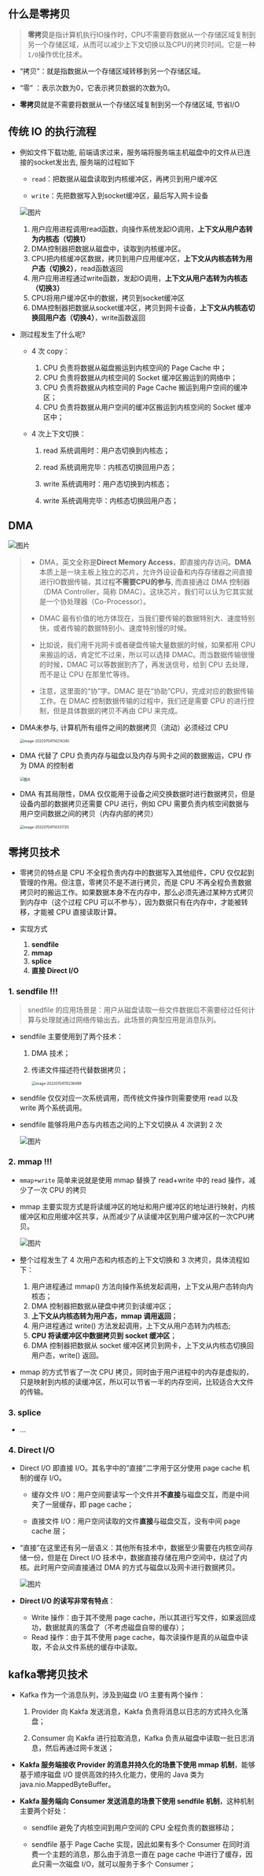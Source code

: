 ## 什么是零拷贝

> **零拷贝**是指计算机执行IO操作时，CPU不需要将数据从一个存储区域复制到另一个存储区域，从而可以减少上下文切换以及CPU的拷贝时间。它是一种`I/O`操作优化技术。

- “拷贝”：就是指数据从一个存储区域转移到另一个存储区域。
- “零” ：表示次数为0，它表示拷贝数据的次数为0。

- **零拷贝**就是不需要将数据从一个存储区域复制到另一个存储区域, 节省I/O

## 传统 IO 的执行流程

- 例如文件下载功能, 前端请求过来，服务端将服务端主机磁盘中的文件从已连接的socket发出去, 服务端的过程如下

  - `read`：把数据从磁盘读取到内核缓冲区，再拷贝到用户缓冲区

  - `write`：先把数据写入到socket缓冲区，最后写入网卡设备

  ![图片](https://raw.githubusercontent.com/hellolib/pictures/main/Typora/pic-00-gitee/20220704113530.jpeg)

  1. 用户应用进程调用read函数，向操作系统发起IO调用，**上下文从用户态转为内核态（切换1）**
  2. DMA控制器把数据从磁盘中，读取到内核缓冲区。
  3. CPU把内核缓冲区数据，拷贝到用户应用缓冲区，**上下文从内核态转为用户态（切换2）**，read函数返回
  4. 用户应用进程通过write函数，发起IO调用，**上下文从用户态转为内核态（切换3）**
  5. CPU将用户缓冲区中的数据，拷贝到socket缓冲区
  6. DMA控制器把数据从socket缓冲区，拷贝到网卡设备，**上下文从内核态切换回用户态（切换4）**，write函数返回

- 测过程发生了什么呢?

  - 4 次 copy：
    1. CPU 负责将数据从磁盘搬运到内核空间的 Page Cache 中；
    2. CPU 负责将数据从内核空间的 Socket 缓冲区搬运到的网络中；
    3. CPU 负责将数据从内核空间的 Page Cache 搬运到用户空间的缓冲区；
    4. CPU 负责将数据从用户空间的缓冲区搬运到内核空间的 Socket 缓冲区中；

  - 4 次上下文切换：

    1. read 系统调用时：用户态切换到内核态；

    1. read 系统调用完毕：内核态切换回用户态；

    1. write 系统调用时：用户态切换到内核态；

    1. write 系统调用完毕：内核态切换回用户态；

## DMA 

![图片](https://raw.githubusercontent.com/hellolib/pictures/main/Typora/pic-00-gitee/20220704144755.jpeg)

> - DMA，英文全称是**Direct Memory Access**，即直接内存访问。**DMA**本质上是一块主板上独立的芯片，允许外设设备和内存存储器之间直接进行IO数据传输，其过程**不需要CPU的参与**, 而直接通过 DMA 控制器（DMA Controller，简称 DMAC）。这块芯片，我们可以认为它其实就是一个协处理器（Co-Processor）。
>
> - DMAC 最有价值的地方体现在，当我们要传输的数据特别大、速度特别快，或者传输的数据特别小、速度特别慢的时候。
>
> - 比如说，我们用千兆网卡或者硬盘传输大量数据的时候，如果都用 CPU 来搬运的话，肯定忙不过来，所以可以选择 DMAC。而当数据传输很慢的时候，DMAC 可以等数据到齐了，再发送信号，给到 CPU 去处理，而不是让 CPU 在那里忙等待。
>
> - 注意，这里面的“协”字。DMAC 是在“协助”CPU，完成对应的数据传输工作。在 DMAC 控制数据传输的过程中，我们还是需要 CPU 的进行控制，但是具体数据的拷贝不再由 CPU 来完成。

- DMA未参与, 计算机所有组件之间的数据拷贝（流动）必须经过 CPU

  <img src="https://raw.githubusercontent.com/hellolib/pictures/main/Typora/pic-00-gitee/20220704114538.png" alt="image-20220704114214340" style="zoom:50%;" />

- DMA 代替了 CPU 负责内存与磁盘以及内存与网卡之间的数据搬运，CPU 作为 DMA 的控制者

  <img src="https://mmbiz.qpic.cn/mmbiz_png/cYSwmJQric6libx1TMvn0xYGic2ax9SypnsZe7XZpVxKtbXnINAuUgBmMh0zefjia2o0E8rnoOyQ0FibDQnLFDib4hlA/640?wx_fmt=png&wxfrom=5&wx_lazy=1&wx_co=1" alt="图片" style="zoom:50%;" />

- DMA 有其局限性，DMA 仅仅能用于设备之间交换数据时进行数据拷贝，但是设备内部的数据拷贝还需要 CPU 进行，例如 CPU 需要负责内核空间数据与用户空间数据之间的拷贝（内存内部的拷贝）

  <img src="https://raw.githubusercontent.com/hellolib/pictures/main/Typora/pic-00-gitee/20220704114555.png" alt="image-20220704114331720" style="zoom:50%;" />

## 零拷贝技术

- 零拷贝的特点是 CPU 不全程负责内存中的数据写入其他组件，CPU 仅仅起到管理的作用。但注意，零拷贝不是不进行拷贝，而是 CPU 不再全程负责数据拷贝时的搬运工作。如果数据本身不在内存中，那么必须先通过某种方式拷贝到内存中（这个过程 CPU 可以不参与），因为数据只有在内存中，才能被转移，才能被 CPU 直接读取计算。

- 实现方式
  1. **sendfile**
  2. **mmap**
  3. **splice**
  4. **直接 Direct I/O**

### 1. sendfile  !!!

> snedfile 的应用场景是：用户从磁盘读取一些文件数据后不需要经过任何计算与处理就通过网络传输出去。此场景的典型应用是消息队列。

- sendfile 主要使用到了两个技术：

  1. DMA 技术；

  2. 传递文件描述符代替数据拷贝；

     <img src="https://raw.githubusercontent.com/hellolib/pictures/main/Typora/pic-00-gitee/20220704115236.png" alt="image-20220704115236499" style="zoom:50%;" />

- sendfile 仅仅对应一次系统调用，而传统文件操作则需要使用 read 以及 write 两个系统调用。

- sendfile 能够将用户态与内核态之间的上下文切换从 4 次讲到 2 次

  ![图片](https://raw.githubusercontent.com/hellolib/pictures/main/Typora/pic-00-gitee/20220704115428.jpeg)

### 2. mmap !!!

- `mmap+write` 简单来说就是使用 mmap 替换了 read+write 中的 read 操作，减少了一次 CPU 的拷贝

- mmap 主要实现方式是将读缓冲区的地址和用户缓冲区的地址进行映射，内核缓冲区和应用缓冲区共享，从而减少了从读缓冲区到用户缓冲区的一次CPU拷贝。

  ![图片](https://raw.githubusercontent.com/hellolib/pictures/main/Typora/pic-00-gitee/20220704145327.jpeg)

- 整个过程发生了 4 次用户态和内核态的上下文切换和 3 次拷贝，具体流程如下：

  1. 用户进程通过 mmap() 方法向操作系统发起调用，上下文从用户态转向内核态；
  2. DMA 控制器把数据从硬盘中拷贝到读缓冲区；
  3. **上下文从内核态转为用户态，mmap 调用返回**；
  4. 用户进程通过 write() 方法发起调用，上下文从用户态转为内核态;
  5. **CPU 将读缓冲区中数据拷贝到 socket 缓冲区**；
  6. DMA 控制器把数据从 socket 缓冲区拷贝到网卡，上下文从内核态切换回用户态，write() 返回。

- mmap 的方式节省了一次 CPU 拷贝，同时由于用户进程中的内存是虚拟的，只是映射到内核的读缓冲区，所以可以节省一半的内存空间，比较适合大文件的传输。

### 3. splice

- ...

### 4. Direct I/O 

- Direct I/O 即直接 I/O。其名字中的”直接”二字用于区分使用 page cache 机制的缓存 I/O。

  - 缓存文件 I/O：用户空间要读写一个文件并**不直接**与磁盘交互，而是中间夹了一层缓存，即 page cache；

  - 直接文件 I/O：用户空间读取的文件**直接**与磁盘交互，没有中间 page cache 层；

- “直接”在这里还有另一层语义：其他所有技术中，数据至少需要在内核空间存储一份，但是在 Direct I/O 技术中，数据直接存储在用户空间中，绕过了内核。此时用户空间直接通过 DMA 的方式与磁盘以及网卡进行数据拷贝。

  ![图片](https://raw.githubusercontent.com/hellolib/pictures/main/Typora/pic-00-gitee/20220704115703.jpeg)

- **Direct I/O 的读写非常有特点**：
  - Write 操作：由于其不使用 page cache，所以其进行写文件，如果返回成功，数据就真的落盘了（不考虑磁盘自带的缓存）；
  - Read 操作：由于其不使用 page cache，每次读操作是真的从磁盘中读取，不会从文件系统的缓存中读取。

## kafka零拷贝技术

- Kafka 作为一个消息队列，涉及到磁盘 I/O 主要有两个操作：

  1. Provider 向 Kakfa 发送消息，Kakfa 负责将消息以日志的方式持久化落盘；

  2. Consumer 向 Kakfa 进行拉取消息，Kafka 负责从磁盘中读取一批日志消息，然后再通过网卡发送；

- **Kakfa 服务端接收 Provider 的消息并持久化的场景下使用 mmap 机制**，能够基于顺序磁盘 I/O 提供高效的持久化能力，使用的 Java 类为 java.nio.MappedByteBuffer。

- **Kakfa 服务端向 Consumer 发送消息的场景下使用 sendfile 机制**，这种机制主要两个好处：

  - sendfile 避免了内核空间到用户空间的 CPU 全程负责的数据移动；

  - sendfile 基于 Page Cache 实现，因此如果有多个 Consumer 在同时消费一个主题的消息，那么由于消息一直在 page cache 中进行了缓存，因此只需一次磁盘 I/O，就可以服务于多个 Consumer；

